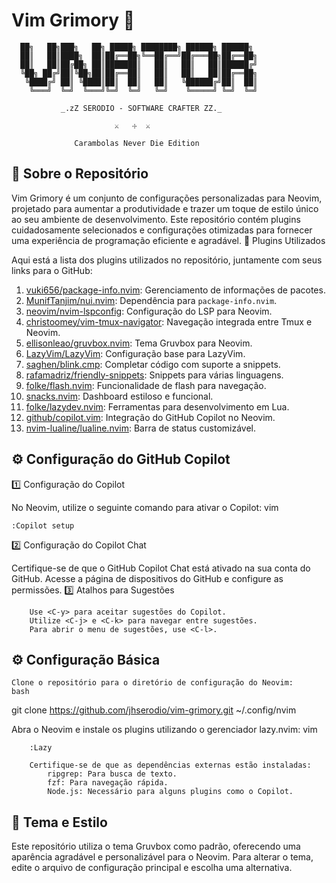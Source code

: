 # Vim Grimory 🌟


      ██╗   ██╗███╗   ██╗ █████╗ ████████╗ ██████╗ ██████╗ 
      ██║   ██║████╗  ██║██╔══██╗╚══██╔══╝██╔═══██╗██╔══██╗
      ██║   ██║██╔██╗ ██║███████║   ██║   ██║   ██║██████╔╝
      ╚██╗ ██╔╝██║╚██╗██║██╔══██║   ██║   ██║   ██║██╔══██╗
       ╚████╔╝ ██║ ╚████║██║  ██║   ██║   ╚██████╔╝██║  ██║
        ╚═══╝  ╚═╝  ╚═══╝╚═╝  ╚═╝   ╚═╝    ╚═════╝ ╚═╝  ╚═╝

               _.zZ SERODIO - SOFTWARE CRAFTER ZZ._
        
                           ⚔   ☩  ⚔
        
                  Carambolas Never Die Edition

## 🌟 Sobre o Repositório

Vim Grimory é um conjunto de configurações personalizadas para Neovim, projetado para aumentar a produtividade e trazer um toque de estilo único ao seu ambiente de desenvolvimento. Este repositório contém plugins cuidadosamente selecionados e configurações otimizadas para fornecer uma experiência de programação eficiente e agradável.
🌟 Plugins Utilizados

Aqui está a lista dos plugins utilizados no repositório, juntamente com seus links para o GitHub:

1. [vuki656/package-info.nvim](https://github.com/vuki656/package-info.nvim): Gerenciamento de informações de pacotes.
2. [MunifTanjim/nui.nvim](https://github.com/MunifTanjim/nui.nvim): Dependência para `package-info.nvim`.
3. [neovim/nvim-lspconfig](https://github.com/neovim/nvim-lspconfig): Configuração do LSP para Neovim.
4. [christoomey/vim-tmux-navigator](https://github.com/christoomey/vim-tmux-navigator): Navegação integrada entre Tmux e Neovim.
5. [ellisonleao/gruvbox.nvim](https://github.com/ellisonleao/gruvbox.nvim): Tema Gruvbox para Neovim.
6. [LazyVim/LazyVim](https://github.com/LazyVim/LazyVim): Configuração base para LazyVim.
7. [saghen/blink.cmp](https://github.com/saghen/blink.cmp): Completar código com suporte a snippets.
8. [rafamadriz/friendly-snippets](https://github.com/rafamadriz/friendly-snippets): Snippets para várias linguagens.
9. [folke/flash.nvim](https://github.com/folke/flash.nvim): Funcionalidade de flash para navegação.
10. [snacks.nvim](https://github.com/snacks.nvim): Dashboard estiloso e funcional.
11. [folke/lazydev.nvim](https://github.com/folke/lazydev.nvim): Ferramentas para desenvolvimento em Lua.
12. [github/copilot.vim](https://github.com/github/copilot.vim): Integração do GitHub Copilot no Neovim.
13. [nvim-lualine/lualine.nvim](https://github.com/nvim-lualine/lualine.nvim): Barra de status customizável.

## ⚙️ Configuração do GitHub Copilot
1️⃣ Configuração do Copilot

No Neovim, utilize o seguinte comando para ativar o Copilot:
vim

```
:Copilot setup

```

2️⃣ Configuração do Copilot Chat

Certifique-se de que o GitHub Copilot Chat está ativado na sua conta do GitHub. Acesse a página de dispositivos do GitHub e configure as permissões.
3️⃣ Atalhos para Sugestões

```
    Use <C-y> para aceitar sugestões do Copilot.
    Utilize <C-j> e <C-k> para navegar entre sugestões.
    Para abrir o menu de sugestões, use <C-l>.

```
## ⚙️ Configuração Básica

    Clone o repositório para o diretório de configuração do Neovim:
    bash

git clone https://github.com/jhserodio/vim-grimory.git ~/.config/nvim

Abra o Neovim e instale os plugins utilizando o gerenciador lazy.nvim:
vim

```
    :Lazy

    Certifique-se de que as dependências externas estão instaladas:
        ripgrep: Para busca de texto.
        fzf: Para navegação rápida.
        Node.js: Necessário para alguns plugins como o Copilot.

```

## 🎨 Tema e Estilo

Este repositório utiliza o tema Gruvbox como padrão, oferecendo uma aparência agradável e personalizável para o Neovim. Para alterar o tema, edite o arquivo de configuração principal e escolha uma alternativa.
